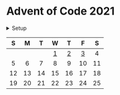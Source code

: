 # Advent of Code 2021

<details>
  <summary>Setup</summary>

  Using [asdf](https://asdf-vm.com/#/):

  ```sh
  asdf plugin add erlang
  asdf plugin add elixir
  asdf install
  ```
</details>

|  S  |  M  |  T  |  W  |  T  |  F  |  S  |
| :-: | :-: | :-: | :-: | :-: | :-: | :-: |
|     |     |     | [1] | [2] | [3] |  4  |
|  5  |  6  |  7  |  8  |  9  | 10  | 11  |
| 12  | 13  | 14  | 15  | 16  | 17  | 18  |
| 19  | 20  | 21  | 22  | 23  | 24  | 25  |

<!-- links -->

[1]: ./lib/2021/1.ex
[2]: ./lib/2021/2.ex
[3]: ./lib/2021/3.ex
